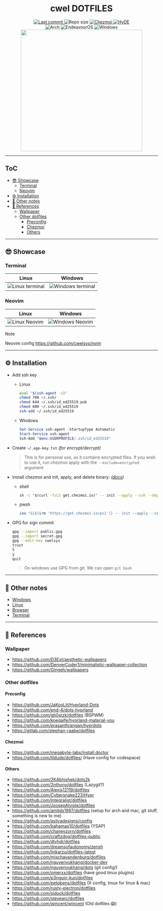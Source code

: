 <h1 align=center>
  cwel DOTFILES
</h1>

<div align=center>
  <a href="../../commits/main">
    <img alt="Last commit" src="https://img.shields.io/github/last-commit/cwelsys/dotfiles?style=for-the-badge&color=f2cdcd&labelColor=363a4f"/>
  </a>
  <img alt="Repo size" src="https://img.shields.io/github/repo-size/cwelsys/dotfiles?style=for-the-badge&color=eba0ac&labelColor=363a4f"/>
  <a href="https://www.chezmoi.io/">
    <img alt="Chezmoi" src="https://img.shields.io/badge/chezmoi-fab387?style=for-the-badge"/>
  </a>
  <a href="https://github.com/HyDE-Project/HyDE">
    <img alt="HyDE" src="https://img.shields.io/badge/Hyde-cba6f7?style=for-the-badge"/>
  </a>
</div>

<div align=center>
  <img alt="Arch" src="https://img.shields.io/badge/Arch-89b4fa?logo=arch-linux&logoColor=white&style=for-the-badge"/>
  <img alt="EndeavourOS" src="https://img.shields.io/badge/endeavour%20os-b4befe?logo=endeavouros&logoColor=white&style=for-the-badge"/>
  <img alt="Windows" src="https://img.shields.io/badge/Windows-74c7ec?style=for-the-badge&logo=windows&logoColor=white"/>
</div>

<div align="center">
  <img src="https://raw.githubusercontent.com/catppuccin/catppuccin/main/assets/palette/macchiato.png" width="400" />
</div>

---

## ToC

<!-- START doctoc generated TOC please keep comment here to allow auto update -->
<!-- DON'T EDIT THIS SECTION, INSTEAD RE-RUN doctoc TO UPDATE -->

- [😎 Showcase](#-showcase)
  - [Terminal](#terminal)
  - [Neovim](#neovim)
- [⚙️ Installation](#-installation)
- [📝 Other notes](#-other-notes)
- [💁 References](#-references)
  - [Wallpaper](#wallpaper)
  - [Other dotfiles](#other-dotfiles)
    - [Preconfig](#preconfig)
    - [Chezmoi](#chezmoi)
    - [Others](#others)

<!-- END doctoc generated TOC please keep comment here to allow auto update -->

---

## 😎 Showcase

### Terminal

| **Linux**                                             | **Windows**                                               |
| ----------------------------------------------------- | --------------------------------------------------------- |
| ![Linux terminal](./assets/images/linux/terminal.png) | ![Windows terminal](./assets/images/windows/terminal.png) |

### Neovim

| **Linux**                                         | **Windows**                                           |
| ------------------------------------------------- | ----------------------------------------------------- |
| ![Linux Neovim](./assets/images/linux/neovim.png) | ![Windows Neovim](./assets/images/windows/neovim.png) |

> [!NOTE]
> Neovim config <https://github.com/cwelsys/nvim>

---

## ⚙️ Installation

- Add ssh key
  - Linux
    ```sh
    eval "$(ssh-agent -s)"
    chmod 700 ~/.ssh/
    chmod 644 ~/.ssh/id_ed25519.pub
    chmod 600 ~/.ssh/id_ed25519
    ssh-add ~/.ssh/id_ed25519
    ```
  - Windows
    ```powershell
    Set-Service ssh-agent -StartupType Automatic
    Start-Service ssh-agent
    Ssh-Add "$env:USERPROFILE/.ssh/id_ed25519"
    ```
- Create `~/.age-key.txt` _(for encrypt/decrypt)_

  > This is for personal use, as it contains encrypted files. If you wish to use it, run chezmoi apply with the `--exclude=encrypted` argument

- Install chezmoi and init, apply, and delete binary: _([docs](https://www.chezmoi.io/install))_
  - shell
    ```sh
    sh -c "$(curl -fsLS get.chezmoi.io)" -- init --apply --ssh --depth 1 --purge-binary cwelsys
    ```
  - pwsh
    ```powershell
    iex "&{$(irm 'https://get.chezmoi.io/ps1')} -- init --apply --ssh --depth 1 --purge-binary cwelsys"
    ```
- GPG for sign commit
  ```sh
  gpg --import public.gpg
  gpg --import secret.gpg
  gpg --edit-key cwelsys
  trust
  5
  y
  quit
  ```
  > On windows use GPG from git. We can open `git bash`

---

## 📝 Other notes

- [Windows](./docs/windows.md)
- [Linux](./docs/linux.md)
- [Browser](./docs/browser.md)
- [Terminal](./docs/terminal.md)

---

## 💁 References

### Wallpaper

- <https://github.com/D3Ext/aesthetic-wallpapers>
- <https://github.com/DenverCoder1/minimalistic-wallpaper-collection>
- <https://github.com/Gingeh/wallpapers>

### Other dotfiles

#### Preconfig

- <https://github.com/JaKooLit/Hyprland-Dots>
- <https://github.com/end-4/dots-hyprland>
- <https://github.com/gh0stzk/dotfiles> (BSPWM)
- <https://github.com/koeqaife/hyprland-material-you>
- <https://github.com/prasanthrangan/hyprdots>
- <https://gitlab.com/stephan-raabe/dotfiles>

#### Chezmoi

- <https://github.com/megabyte-labs/install.doctor>
- <https://github.com/lildude/dotfiles/> (Have config for codespace)

#### Others

- <https://github.com/2KAbhishek/dots2k>
- <https://github.com/2nthony/dotfiles> (Lazygit?)
- <https://github.com/Alexis12119/dotfiles>
- <https://github.com/Cybersnake223/Hypr>
- <https://github.com/Integralist/dotfiles>
- <https://github.com/JoosepAlviste/dotfiles>
- <https://github.com/amitds1997/dotfiles> (setup for arch and mac, git stuff, something is new to me)
- <https://github.com/asilvadesigns/config>
- <https://github.com/bahamas10/dotfiles> (YSAP)
- <https://github.com/chaneyzorn/dotfiles>
- <https://github.com/craftzdog/dotfiles-public>
- <https://github.com/dlvhdr/dotfiles>
- <https://github.com/dreamsofautonomy/zensh>
- <https://github.com/linkarzu/dotfiles-latest>
- <https://github.com/mischavandenburg/dotfiles>
- <https://github.com/nguyenvukhang/docker-dev>
- <https://github.com/nguyenvukhang/dots> (git config!)
- <https://github.com/omerxx/dotfiles> (have good tmux plugins)
- <https://github.com/p3nguin-kun/dotfiles>
- <https://github.com/petobens/dotfiles> (X config, tmux for linux & mac)
- <https://github.com/rusty-electron/dotfiles>
- <https://github.com/siduck/dotfiles>
- <https://github.com/stevearc/dotfiles>
- <https://github.com/wincent/wincent> (Old dotfiles 😱)
